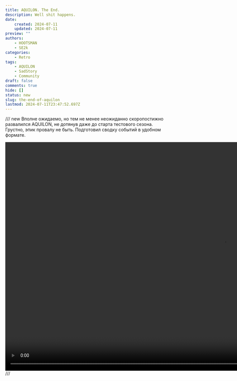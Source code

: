 ```yaml
---
title: AQUILON. The End.
description: Well shit happens.
date:
    created: 2024-07-11
    updated: 2024-07-11
preview: ""
authors:
    - HOOTSMAN
    - SE2k
categories:
    - Retro
tags:
    - AQUILON
    - SadStory
    - Community
draft: false
comments: true
hide: []
status: new
slug: the-end-of-aquilon
lastmod: 2024-07-11T23:47:52.697Z
---
```


/// new
Вполне ожидаемо, но тем не менее неожиданно скоропостижно развалился AQUILON, не дотянув даже до старта тестового сезона.
Грустно, эпик провалу не быть.
Подготовил сводку событий в удобном формате.

<video controls width="1376" height="720" src="https://www.dropbox.com/scl/fi/cluao8leyebwvcht9mjcb/new_f.mp4?rlkey=t4l5xyr05ueoo9zhxluekhnkj&st=x5r9p2q9&raw=1" title="SECOND WITNESSING OF A HOOTSMAN"></video>
///
